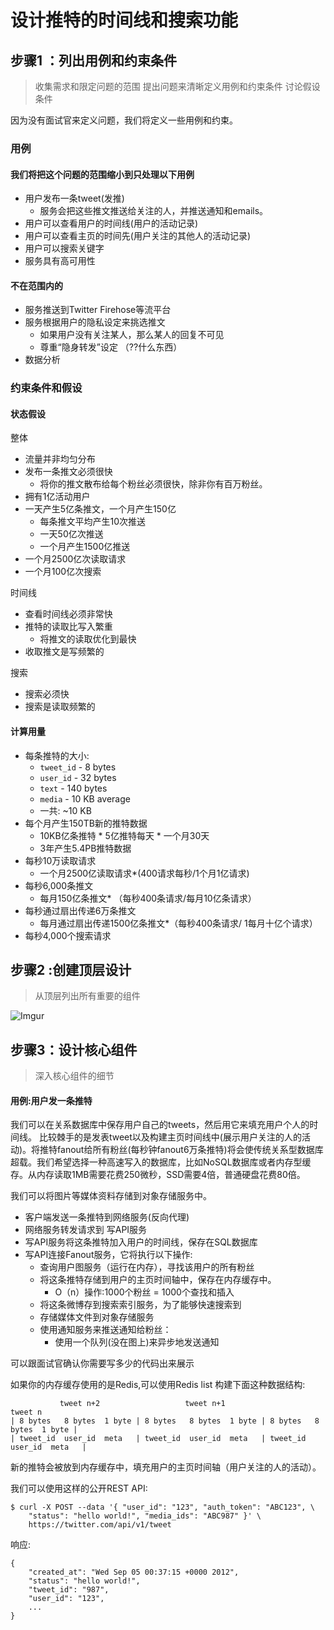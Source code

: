 # 设计推特的时间线和搜索功能
## 步骤1 ：列出用例和约束条件

> 收集需求和限定问题的范围
> 提出问题来清晰定义用例和约束条件
> 讨论假设条件

因为没有面试官来定义问题，我们将定义一些用例和约束。

### 用例

#### 我们将把这个问题的范围缩小到只处理以下用例

* 用户发布一条tweet(发推)
    * 服务会把这些推文推送给关注的人，并推送通知和emails。
*  用户可以查看用户的时间线(用户的活动记录)
*  用户可以查看主页的时间先(用户关注的其他人的活动记录)
*  用户可以搜索关键字
*  服务具有高可用性

#### 不在范围内的

*  服务推送到Twitter Firehose等流平台
*  服务根据用户的隐私设定来挑选推文
    * 如果用户没有关注某人，那么某人的回复不可见
    * 尊重“隐身转发”设定 （??什么东西）
*  数据分析

### 约束条件和假设

#### 状态假设
整体
* 流量并非均匀分布
* 发布一条推文必须很快
    * 将你的推文散布给每个粉丝必须很快，除非你有百万粉丝。
* 拥有1亿活动用户
* 一天产生5亿条推文，一个月产生150亿
    * 每条推文平均产生10次推送
    * 一天50亿次推送
    * 一个月产生1500亿推送
* 一个月2500亿次读取请求
* 一个月100亿次搜索

时间线
* 查看时间线必须非常快
* 推特的读取比写入繁重
    * 将推文的读取优化到最快
* 收取推文是写频繁的

搜索

* 搜索必须快
* 搜索是读取频繁的

#### 计算用量
* 每条推特的大小:
    * `tweet_id` - 8 bytes
    * `user_id` - 32 bytes
    * `text` - 140 bytes
    * `media` - 10 KB average
    * 一共: ~10 KB
* 每个月产生150TB新的推特数据
    * 10KB亿条推特 * 5亿推特每天 * 一个月30天
    * 3年产生5.4PB推特数据
* 每秒10万读取请求
    * 一个月2500亿读取请求*(400请求每秒/1个月1亿请求)
* 每秒6,000条推文
    * 每月150亿条推文* （每秒400条请求/每月10亿条请求）
* 每秒通过扇出传递6万条推文
    * 每月通过扇出传递1500亿条推文*（每秒400条请求/ 1每月十亿个请求）
* 每秒4,000个搜索请求

## 步骤2 :创建顶层设计
> 从顶层列出所有重要的组件

![Imgur](http://i.imgur.com/48tEA2j.png)

## 步骤3：设计核心组件
> 深入核心组件的细节

#### 用例:用户发一条推特
我们可以在关系数据库中保存用户自己的tweets，然后用它来填充用户个人的时间线。
比较棘手的是发表tweet以及构建主页时间线中(展示用户关注的人的活动)。将推特fanout给所有粉丝(每秒钟fanout6万条推特)将会使传统关系型数据库超载。我们希望选择一种高速写入的数据库，比如NoSQL数据库或者内存型缓存。从内存读取1MB需要花费250微秒，SSD需要4倍，普通硬盘花费80倍。

我们可以将图片等媒体资料存储到对象存储服务中。
* 客户端发送一条推特到网络服务(反向代理)
* 网络服务转发请求到 写API服务
* 写API服务将这条推特加入用户的时间线，保存在SQL数据库
* 写API连接Fanout服务，它将执行以下操作:
    * 查询用户图服务（运行在内存），寻找该用户的所有粉丝
    * 将这条推特存储到用户的主页时间轴中，保存在内存缓存中。
        * O（n）操作:1000个粉丝 = 1000个查找和插入
    * 将这条微博存到搜索索引服务，为了能够快速搜索到
    * 存储媒体文件到对象存储服务
    * 使用通知服务来推送通知给粉丝：
        * 使用一个队列(没在图上)来异步地发送通知

可以跟面试官确认你需要写多少的代码出来展示

如果你的内存缓存使用的是Redis,可以使用Redis list 构建下面这种数据结构:
```
           tweet n+2                   tweet n+1                   tweet n
| 8 bytes   8 bytes  1 byte | 8 bytes   8 bytes  1 byte | 8 bytes   8 bytes  1 byte |
| tweet_id  user_id  meta   | tweet_id  user_id  meta   | tweet_id  user_id  meta   |
```
新的推特会被放到内存缓存中，填充用户的主页时间轴（用户关注的人的活动）。

我们可以使用这样的公开REST API:
```
$ curl -X POST --data '{ "user_id": "123", "auth_token": "ABC123", \
    "status": "hello world!", "media_ids": "ABC987" }' \
    https://twitter.com/api/v1/tweet
```

响应:

```
{
    "created_at": "Wed Sep 05 00:37:15 +0000 2012",
    "status": "hello world!",
    "tweet_id": "987",
    "user_id": "123",
    ...
}
```









